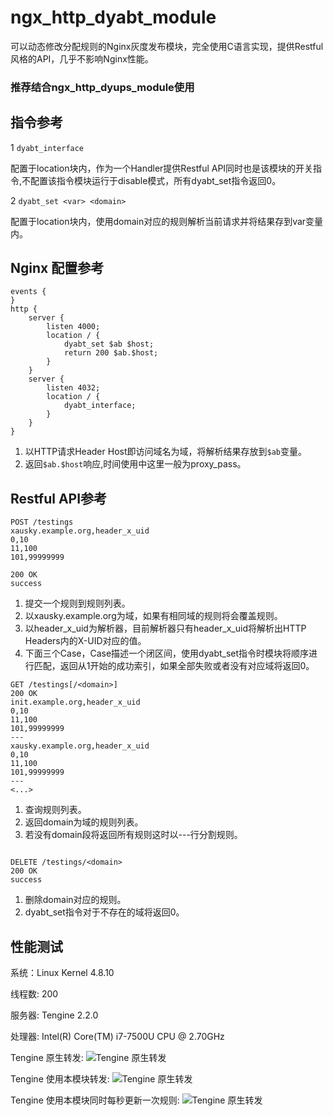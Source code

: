 # ngx_http_dyabt_module

可以动态修改分配规则的Nginx灰度发布模块，完全使用C语言实现，提供Restful风格的API，几乎不影响Nginx性能。

### 推荐结合ngx_http_dyups_module使用

## 指令参考
1 `dyabt_interface`

配置于location块内，作为一个Handler提供Restful API同时也是该模块的开关指令,不配置该指令模块运行于disable模式，所有dyabt_set指令返回0。

2 `dyabt_set <var> <domain>`

配置于location块内，使用domain对应的规则解析当前请求并将结果存到var变量内。

## Nginx 配置参考

```
events {
}
http {
    server {
        listen 4000;
        location / {
			dyabt_set $ab $host;
            return 200 $ab.$host;
        }
    }
    server {
        listen 4032;
        location / {
			dyabt_interface;
        }
    }
}
```
1. 以HTTP请求Header Host即访问域名为域，将解析结果存放到`$ab`变量。
2. 返回`$ab.$host`响应,时间使用中这里一般为proxy_pass。

## Restful API参考

```
POST /testings
xausky.example.org,header_x_uid
0,10
11,100
101,99999999

200 OK
success
```

1. 提交一个规则到规则列表。
2. 以xausky.example.org为域，如果有相同域的规则将会覆盖规则。
3. 以header_x_uid为解析器，目前解析器只有header_x_uid将解析出HTTP Headers内的X-UID对应的值。
4. 下面三个Case，Case描述一个闭区间，使用dyabt_set指令时模块将顺序进行匹配，返回从1开始的成功索引，如果全部失败或者没有对应域将返回0。

```
GET /testings[/<domain>]
200 OK
init.example.org,header_x_uid
0,10
11,100
101,99999999
---
xausky.example.org,header_x_uid
0,10
11,100
101,99999999
---
<...>
```

1. 查询规则列表。
2. 返回domain为域的规则列表。
3. 若没有domain段将返回所有规则这时以---行分割规则。

```

DELETE /testings/<domain>
200 OK
success
```

1. 删除domain对应的规则。
2. dyabt_set指令对于不存在的域将返回0。

## 性能测试
系统：Linux Kernel 4.8.10

线程数: 200

服务器: Tengine 2.2.0

处理器: Intel(R) Core(TM) i7-7500U CPU @ 2.70GHz

Tengine 原生转发:
![Tengine 原生转发](https://raw.githubusercontent.com/xausky/ngx_http_dyabt_module/master/doc/TengineNative.png)

Tengine 使用本模块转发:
![Tengine 原生转发](https://raw.githubusercontent.com/xausky/ngx_http_dyabt_module/master/doc/TengineDyabt.png)

Tengine 使用本模块同时每秒更新一次规则:
![Tengine 原生转发](https://raw.githubusercontent.com/xausky/ngx_http_dyabt_module/master/doc/TengineDyabt-Update.png)
